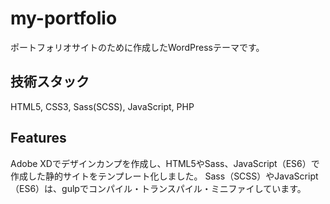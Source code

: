 # my-portfolio

ポートフォリオサイトのために作成したWordPressテーマです。


## 技術スタック

HTML5, CSS3, Sass(SCSS), JavaScript, PHP


## Features

Adobe XDでデザインカンプを作成し、HTML5やSass、JavaScript（ES6）で作成した静的サイトをテンプレート化しました。
Sass（SCSS）やJavaScript（ES6）は、gulpでコンパイル・トランスパイル・ミニファイしています。
